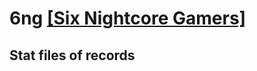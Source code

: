 # 6ng [[Six Nightcore Gamers]](https://docs.google.com/spreadsheets/d/1M35QMzuTj4ebmy5GYRnVmaF0xegzE_zxaSGk-TGvJyM)
## Stat files of records